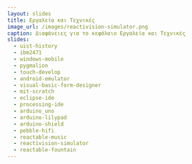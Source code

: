 ```yaml
---
layout: slides
title: Εργαλεία και Τεχνικές
image_url: /images/reactivision-simulator.png
caption: Διαφάνειες για το κεφάλαιο Εργαλεία και Τεχνικές
slides:
  - uist-history
  - ibm2471
  - windows-mobile
  - pygmalion
  - touch-develop
  - android-emulator
  - visual-basic-form-designer
  - mit-scratch
  - eclipse-ide
  - processing-ide
  - arduino_uno
  - arduino-lilypad
  - arduino-shield
  - pebble-hifi
  - reactable-music
  - reactivision-simulator
  - reactable-fountain
---
```


